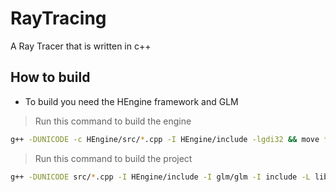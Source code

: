# RayTracing
A Ray Tracer that is written in c++

## How to build
- To build you need the HEngine framework and GLM

> Run this command to build the engine

```bash
g++ -DUNICODE -c HEngine/src/*.cpp -I HEngine/include -lgdi32 && move *.o bin && ar rvs lib/libHEngine.a bin/*.o
```

> Run this command to build the project

```bash
g++ -DUNICODE src/*.cpp -I HEngine/include -I glm/glm -I include -L lib -lHEngine -lgdi32 -o main
```